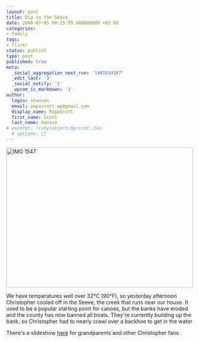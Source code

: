 ```yaml
---
layout: post
title: Dip in the Seeve
date: 2006-07-05 08:15:59.000000000 +02:00
categories:
- family
tags:
- flickr
status: publish
type: post
published: true
meta:
  _social_aggregation_next_run: '1401634167'
  _edit_last: '3'
  _social_notify: '1'
  _wpcom_is_markdown: '1'
author:
  login: shanson
  email: papascott-wp@gmail.com
  display_name: PapaScott
  first_name: Scott
  last_name: Hanson
# excerpt: !ruby/object:Hpricot::Doc
  # options: {}
---
```

<p><a href="http://www.flickr.com/photos/papascott/181730517/" title="Photo Sharing"><img src="https://static.flickr.com/65/181730517_1c4e127aff.jpg" width="500" height="375" alt="IMG 1547" /></a></p>
<p><!-- ckey="5C548C12" -->We have temperatures well over 32°C (90°F), so yesterday afternoon Christopher cooled off in the Seeve, the creek that runs near our house. It used to be a popular starting point for canoes, but the banks have eroded and the county has now banned all boats. They're currently building up the bank, so Christopher had to nearly crawl over a backhoe to get in the water</p>
<p>There's a slideshow <a href="http://www.flickr.com/photos/papascott/sets/72157594187886703/show/">here</a> for grandparents and other Christopher fans.</p>

